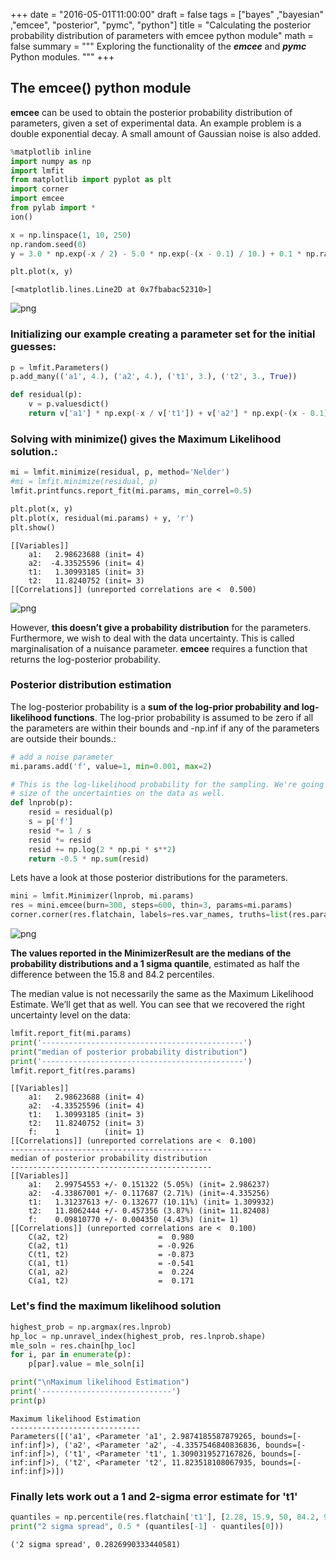 +++
date = "2016-05-01T11:00:00"
draft = false
tags = ["bayes" ,"bayesian" ,"emcee", "posterior", "pymc", "python"]
title = "Calculating the posterior probability distribution of parameters with emcee python module"
math = false
summary = """
Exploring the functionality of the ***emcee*** and ***pymc*** Python modules.
"""
+++

## The **emcee()** python module

**emcee** can be used to obtain the posterior probability distribution of parameters, given a set of experimental data. An example problem is a double exponential decay. A small amount of Gaussian noise is also added.<!-- TEASER_END -->




```python
%matplotlib inline
import numpy as np
import lmfit
from matplotlib import pyplot as plt
import corner
import emcee
from pylab import *
ion()
```


```python
x = np.linspace(1, 10, 250)
np.random.seed(0)
y = 3.0 * np.exp(-x / 2) - 5.0 * np.exp(-(x - 0.1) / 10.) + 0.1 * np.random.randn(len(x))

plt.plot(x, y)
```




    [<matplotlib.lines.Line2D at 0x7fbabac52310>]




![png](../../img/posts/posterior-distribution-of-parameter-estimate/output_3_1.png)


### Initializing our example creating a parameter set for the initial guesses:


```python
p = lmfit.Parameters()
p.add_many(('a1', 4.), ('a2', 4.), ('t1', 3.), ('t2', 3., True))

def residual(p):
    v = p.valuesdict()
    return v['a1'] * np.exp(-x / v['t1']) + v['a2'] * np.exp(-(x - 0.1) / v['t2']) - y

```

### Solving with minimize() gives the Maximum Likelihood solution.:


```python
mi = lmfit.minimize(residual, p, method='Nelder')
#mi = lmfit.minimize(residual, p)
lmfit.printfuncs.report_fit(mi.params, min_correl=0.5)

plt.plot(x, y)
plt.plot(x, residual(mi.params) + y, 'r')
plt.show()
```

    [[Variables]]
        a1:   2.98623688 (init= 4)
        a2:  -4.33525596 (init= 4)
        t1:   1.30993185 (init= 3)
        t2:   11.8240752 (init= 3)
    [[Correlations]] (unreported correlations are <  0.500)



![png](../../img/posts/posterior-distribution-of-parameter-estimate/output_7_1.png)


However, **this doesn’t give a probability distribution** for the parameters. Furthermore, we wish to deal with the data uncertainty. This is called marginalisation of a nuisance parameter. **emcee** requires a function that returns the log-posterior probability.

### Posterior distribution estimation

The log-posterior probability is a **sum of the log-prior probability and log-likelihood functions**. The log-prior probability is assumed to be zero if all the parameters are within their bounds and -np.inf if any of the parameters are outside their bounds.:


```python
# add a noise parameter
mi.params.add('f', value=1, min=0.001, max=2)

# This is the log-likelihood probability for the sampling. We're going to estimate the
# size of the uncertainties on the data as well.
def lnprob(p):
    resid = residual(p)
    s = p['f']
    resid *= 1 / s
    resid *= resid
    resid += np.log(2 * np.pi * s**2)
    return -0.5 * np.sum(resid)
```

Lets have a look at those posterior distributions for the parameters.


```python
mini = lmfit.Minimizer(lnprob, mi.params)
res = mini.emcee(burn=300, steps=600, thin=3, params=mi.params)
corner.corner(res.flatchain, labels=res.var_names, truths=list(res.params.valuesdict().values()))
```




![png](../../img/posts/posterior-distribution-of-parameter-estimate/output_11_0.png)



**The values reported in the MinimizerResult are the medians of the probability distributions and a 1 sigma quantile**, estimated as half the difference between the 15.8 and 84.2 percentiles.

The median value is not necessarily the same as the Maximum Likelihood Estimate. We’ll get that as well. You can see that we recovered the right uncertainty level on the data:


```python
lmfit.report_fit(mi.params)
print('---------------------------------------------')
print("median of posterior probability distribution")
print('---------------------------------------------')
lmfit.report_fit(res.params)
```

    [[Variables]]
        a1:   2.98623688 (init= 4)
        a2:  -4.33525596 (init= 4)
        t1:   1.30993185 (init= 3)
        t2:   11.8240752 (init= 3)
        f:    1          (init= 1)
    [[Correlations]] (unreported correlations are <  0.100)
    ---------------------------------------------
    median of posterior probability distribution
    ---------------------------------------------
    [[Variables]]
        a1:   2.99754553 +/- 0.151322 (5.05%) (init= 2.986237)
        a2:  -4.33867001 +/- 0.117687 (2.71%) (init=-4.335256)
        t1:   1.31237613 +/- 0.132677 (10.11%) (init= 1.309932)
        t2:   11.8062444 +/- 0.457356 (3.87%) (init= 11.82408)
        f:    0.09810770 +/- 0.004350 (4.43%) (init= 1)
    [[Correlations]] (unreported correlations are <  0.100)
        C(a2, t2)                    =  0.980
        C(a2, t1)                    = -0.926
        C(t1, t2)                    = -0.873
        C(a1, t1)                    = -0.541
        C(a1, a2)                    =  0.224
        C(a1, t2)                    =  0.171


### Let's find the maximum likelihood solution


```python
highest_prob = np.argmax(res.lnprob)
hp_loc = np.unravel_index(highest_prob, res.lnprob.shape)
mle_soln = res.chain[hp_loc]
for i, par in enumerate(p):
    p[par].value = mle_soln[i]

print("\nMaximum likelihood Estimation")
print('-----------------------------')
print(p)
```


    Maximum likelihood Estimation
    -----------------------------
    Parameters([('a1', <Parameter 'a1', 2.9874185587879265, bounds=[-inf:inf]>), ('a2', <Parameter 'a2', -4.3357546840836836, bounds=[-inf:inf]>), ('t1', <Parameter 't1', 1.3090319527167826, bounds=[-inf:inf]>), ('t2', <Parameter 't2', 11.823518108067935, bounds=[-inf:inf]>)])


### Finally lets work out a 1 and 2-sigma error estimate for 't1'


```python
quantiles = np.percentile(res.flatchain['t1'], [2.28, 15.9, 50, 84.2, 97.7])
print("2 sigma spread", 0.5 * (quantiles[-1] - quantiles[0]))
```

    ('2 sigma spread', 0.2826990333440581)
